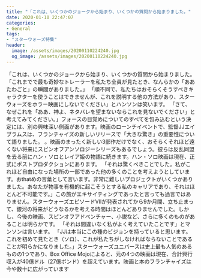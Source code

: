 ```yaml
---
title: "「これは、いくつかのジョークから始まり、いくつかの質問から始まりました。"
date: 2020-01-10 22:47:07
categories:
- General
tags:
- "スターウォーズ特集"
header:
  image: /assets/images/20200110224240.jpg
  og_image: /assets/images/20200110224240.jpg
---
```


「これは、いくつかのジョークから始まり、いくつかの質問から始まりました。「これまでで最も奇妙なトレーラーを私たち全員が見たとき、なんらかの「ああたわごと」の瞬間がありました。」 「順不同で、私たちはおそらくそうすべきキャラクターを使うことはできませんが、これを説明する他の方法があり、スターウォーズをホラー映画にしないでください」とハンソンは笑います。 「さて、なぜこれを「ああ、神よ、ネタバレを望まないならこれを見ないでください」と考えてみてください。」フォースの目覚めについてのすべてを包み込むという決定には、別の興味深い側面があります。映画のローンチイベントで、監督JJエイブラムスは、フランチャイズの新しいリリースで「大きな驚き」の重要性について語りました。 。映画のまったく新しい3部作だけでなく、おそらくそれほど遠くない将来にスピンオフアンソロジーシリーズもあるでしょう。彼らは反乱同盟を去る前にハン・ソロとレイア姫の物語に続きます。ハン・ソロ映画は現在、正式にポストプロダクションにあります。 「それは驚くべきことでした。私がこれほど自由になった場所の一部であった他の多くのことを考えようとしています。おthatめの言葉として言います。非常に難しいプロジェクトがいくつかありました。あなたが物事を有機的に起こそうとする私のキャリアであり、それはほとんど不可能です。」この旅がエキサイティングであったと言っても過言ではありません。スターウォーズエピソードVIIが発表されてから9か月間、立ち止まって、銀河の将来がどうなるかを考える時間はほとんどありませんでした。しかし、今後の映画、スピンオフアドベンチャー、小説など、さらに多くのものがあることは明らかです。 「それは間違いなく私がよく考えていたことです」とマンソンは言います。 「JJは本当にこの種のビジョンを持っていると思います。これを初めて見たとき（ソロ）、これが私たちがしなければならないことであることが明らかになりました。」スターウォーズユニバースは史上最も人気のあるものの1つであり、Box Office Mojoによると、元の4つの映画は現在、合計興行収入が40億ドル（27億ポンド）を超えています。映画と本のフランチャイズは今や数十に広がっています
